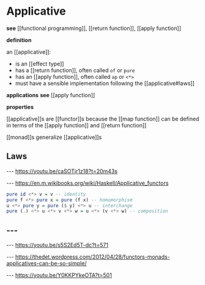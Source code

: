 # Applicative

**see** [[functional programming]], [[return function]], [[apply function]]

**definition**

an [[applicative]]:

- is an [[effect type]]
- has a [[return function]], often called `of` or `pure`
- has an [[apply function]], often called `ap` or `<*>`
- must have a sensible implementation following the [[applicative#laws]]

**applications** **see** [[apply function]]

**properties**

[[applicative]]s are [[functor]]s because the [[map function]] can be defined in terms of the [[apply function]] and [[return function]]

[[monad]]s generalize [[applicative]]s

## Laws

--- <https://youtu.be/caSOTjr1z18?t=20m43s>

--- <https://en.m.wikibooks.org/wiki/Haskell/Applicative_functors>

```haskell
pure id <*> v = v -- identity
pure f <*> pure x = pure (f x) -- homomorphism
u <*> pure y = pure ($ y) <*> u -- interchange
pure (.) <*> u <*> v <*> w = u <*> (v <*> w) -- composition
```

## ---

--- <https://youtu.be/s5S2Ed5T-dc?t=571>

--- <https://thedet.wordpress.com/2012/04/28/functors-monads-applicatives-can-be-so-simple/>

--- <https://youtu.be/Y0KKPYkeOTA?t=501>
